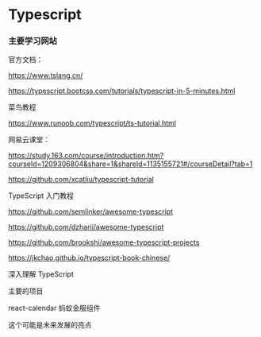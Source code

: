 # Typescript

### 主要学习网站

官方文档：

https://www.tslang.cn/

https://typescript.bootcss.com/tutorials/typescript-in-5-minutes.html

菜鸟教程

https://www.runoob.com/typescript/ts-tutorial.html

网易云课堂：

https://study.163.com/course/introduction.htm?courseId=1209306804&share=1&shareId=1135155721#/courseDetail?tab=1

https://github.com/xcatliu/typescript-tutorial

TypeScript 入门教程

https://github.com/semlinker/awesome-typescript

https://github.com/dzharii/awesome-typescript

https://github.com/brookshi/awesome-typescript-projects

https://jkchao.github.io/typescript-book-chinese/

深入理解 TypeScript

主要的项目

react-calendar 蚂蚁金服组件

这个可能是未来发展的亮点

